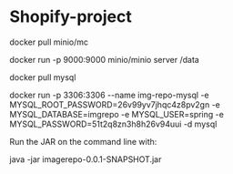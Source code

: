 # Shopify-project
docker pull minio/mc 

docker run -p 9000:9000 minio/minio server /data

docker pull mysql    

docker run -p 3306:3306 --name img-repo-mysql -e MYSQL_ROOT_PASSWORD=26v99yv7jhqc4z8pv2gn -e MYSQL_DATABASE=imgrepo -e MYSQL_USER=spring -e MYSQL_PASSWORD=51t2q8zn3h8h26v94uui -d mysql   

Run the JAR on the command line with:

java -jar imagerepo-0.0.1-SNAPSHOT.jar

